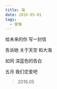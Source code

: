 ```yaml
---
title: 海
date: 2016-05-01
tags:
  - 爱情
---
```


给未来的你
写一封信
<!--more-->
告诉她
关于天空
和大海

如同
深蓝色的告白

五月
我们恋爱吧

> 2016.05